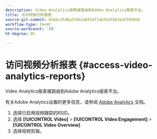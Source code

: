 ```yaml
---
description: Video Analytics报表被路由到Adobe Analytics报表平台。
title: 访问视频分析报表
source-git-commit: 02ebc3548a254b2a6554f1ab34afbb3ea5f09bb8
workflow-type: tm+mt
source-wordcount: '59'
ht-degree: 0%

---
```


# 访问视频分析报表 {#access-video-analytics-reports}

Video Analytics报表被路由到Adobe Analytics报表平台。

有关Adobe Analytics设置的更多信息，请参阅 [Adobe Analytics](https://microsite.omniture.com/t2/help/en_US/reference/) 文档。
1. 选择已启用视频跟踪的RSID。
1. 选择 **[!UICONTROL Video]** > **[!UICONTROL Video Engagement]** > **[!UICONTROL Video Overview]**.
1. 选择视频剪辑。
